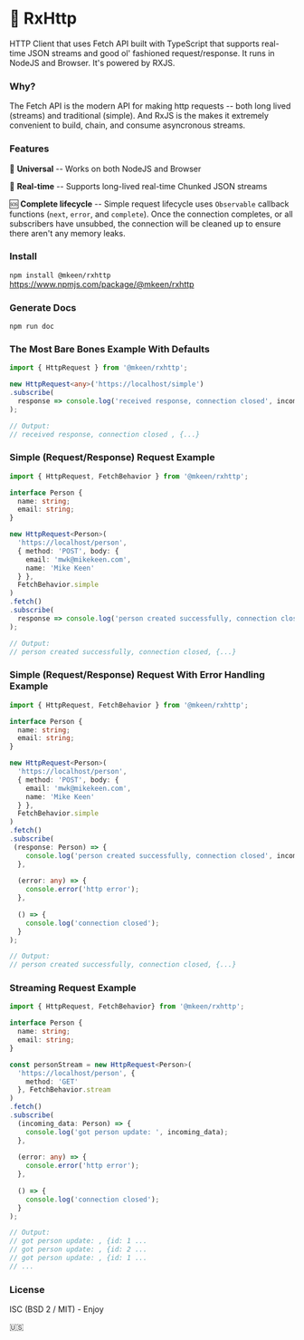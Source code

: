 # 👋 RxHttp
HTTP Client that uses Fetch API built with TypeScript that supports real-time JSON streams and good ol' fashioned request/response. It runs in NodeJS and Browser. It's powered by RXJS.

### Why?
The Fetch API is the modern API for making http requests -- both long lived (streams) and traditional (simple). And RxJS is the makes it extremely convenient to build, chain, and consume asyncronous streams.

### Features
📀 **Universal** -- Works on both NodeJS and Browser

🌊 **Real-time** -- Supports long-lived real-time Chunked JSON streams

🆘 **Complete lifecycle** -- Simple request lifecycle uses `Observable` callback functions (`next`, `error`, and `complete`). Once the connection completes, or all subscribers have unsubbed, the connection will be cleaned up to ensure there aren't any memory leaks.

### Install
`npm install @mkeen/rxhttp`  
https://www.npmjs.com/package/@mkeen/rxhttp  

### Generate Docs
`npm run doc`  

### The Most Bare Bones Example With Defaults 

```typescript
import { HttpRequest } from '@mkeen/rxhttp';

new HttpRequest<any>('https://localhost/simple')
.subscribe(
  response => console.log('received response, connection closed', incoming_data);
);

// Output:
// received response, connection closed , {...}
```

### Simple (Request/Response) Request Example
```typescript
import { HttpRequest, FetchBehavior } from '@mkeen/rxhttp';

interface Person {
  name: string;
  email: string;
}

new HttpRequest<Person>(
  'https://localhost/person',
  { method: 'POST', body: {
    email: 'mwk@mikekeen.com',
    name: 'Mike Keen'
  } },
  FetchBehavior.simple
)
.fetch()
.subscribe(
  response => console.log('person created successfully, connection closed', response)
);

// Output:
// person created successfully, connection closed, {...}
```

### Simple (Request/Response) Request With Error Handling Example

```typescript
import { HttpRequest, FetchBehavior } from '@mkeen/rxhttp';

interface Person {
  name: string;
  email: string;
}

new HttpRequest<Person>(
  'https://localhost/person',
  { method: 'POST', body: {
    email: 'mwk@mikekeen.com',
    name: 'Mike Keen'
  } },
  FetchBehavior.simple
)
.fetch()
.subscribe(
 (response: Person) => {
    console.log('person created successfully, connection closed', incoming_data);
  },
  
  (error: any) => {
    console.error('http error');
  },
  
  () => {
    console.log('connection closed');
  }
);

// Output:
// person created successfully, connection closed, {...}
```

### 

### Streaming Request Example

```typescript
import { HttpRequest, FetchBehavior} from '@mkeen/rxhttp';               

interface Person {
  name: string;
  email: string;
}

const personStream = new HttpRequest<Person>(
  'https://localhost/person', {
    method: 'GET'
  }, FetchBehavior.stream
)
.fetch()
.subscribe(
  (incoming_data: Person) => {
    console.log('got person update: ', incoming_data);
  },
  
  (error: any) => {
    console.error('http error');
  },
  
  () => {
    console.log('connection closed');
  }
);

// Output:
// got person update: , {id: 1 ...
// got person update: , {id: 2 ...
// got person update: , {id: 1 ...
// ...
```

### License

ISC (BSD 2 / MIT) - Enjoy

🇺🇸  